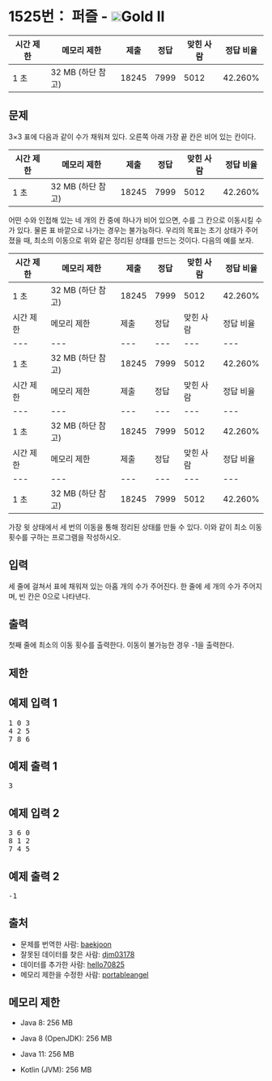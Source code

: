 # 1525번： 퍼즐 - <img src="https://static.solved.ac/tier_small/14.svg" style="height:20px" />Gold II


| 시간 제한 | 메모리 제한 | 제출 | 정답 | 맞힌 사람 | 정답 비율 |
| --- | --- | --- | --- | --- | --- |
| 1 초 | 32 MB (하단 참고) | 18245 | 7999 | 5012 | 42.260% |


## 문제


3×3 표에 다음과 같이 수가 채워져 있다. 오른쪽 아래 가장 끝 칸은 비어 있는 칸이다.

| 시간 제한 | 메모리 제한 | 제출 | 정답 | 맞힌 사람 | 정답 비율 |
| --- | --- | --- | --- | --- | --- |
| 1 초 | 32 MB (하단 참고) | 18245 | 7999 | 5012 | 42.260% |
어떤 수와 인접해 있는 네 개의 칸 중에 하나가 비어 있으면, 수를 그 칸으로 이동시킬 수가 있다. 물론 표 바깥으로 나가는 경우는 불가능하다. 우리의 목표는 초기 상태가 주어졌을 때, 최소의 이동으로 위와 같은 정리된 상태를 만드는 것이다. 다음의 예를 보자.

| 시간 제한 | 메모리 제한 | 제출 | 정답 | 맞힌 사람 | 정답 비율 |
| --- | --- | --- | --- | --- | --- |
| 1 초 | 32 MB (하단 참고) | 18245 | 7999 | 5012 | 42.260% |
| 시간 제한 | 메모리 제한 | 제출 | 정답 | 맞힌 사람 | 정답 비율 |
| --- | --- | --- | --- | --- | --- |
| 1 초 | 32 MB (하단 참고) | 18245 | 7999 | 5012 | 42.260% |
| 시간 제한 | 메모리 제한 | 제출 | 정답 | 맞힌 사람 | 정답 비율 |
| --- | --- | --- | --- | --- | --- |
| 1 초 | 32 MB (하단 참고) | 18245 | 7999 | 5012 | 42.260% |
| 시간 제한 | 메모리 제한 | 제출 | 정답 | 맞힌 사람 | 정답 비율 |
| --- | --- | --- | --- | --- | --- |
| 1 초 | 32 MB (하단 참고) | 18245 | 7999 | 5012 | 42.260% |
가장 윗 상태에서 세 번의 이동을 통해 정리된 상태를 만들 수 있다. 이와 같이 최소 이동 횟수를 구하는 프로그램을 작성하시오.




## 입력


세 줄에 걸쳐서 표에 채워져 있는 아홉 개의 수가 주어진다. 한 줄에 세 개의 수가 주어지며, 빈 칸은 0으로 나타낸다.




## 출력


첫째 줄에 최소의 이동 횟수를 출력한다. 이동이 불가능한 경우 -1을 출력한다.




## 제한




## 예제 입력 1


<pre>1 0 3
4 2 5
7 8 6
</pre>


## 예제 출력 1


<pre>3
</pre>




## 예제 입력 2


<pre>3 6 0
8 1 2
7 4 5
</pre>


## 예제 출력 2


<pre>-1
</pre>






## 출처


- 문제를 번역한 사람: [baekjoon](/user/baekjoon)
- 잘못된 데이터를 찾은 사람: [djm03178](/user/djm03178)
- 데이터를 추가한 사람: [hello70825](/user/hello70825)
- 메모리 제한을 수정한 사람: [portableangel](/user/portableangel)



## 메모리 제한


- Java 8: 256 MB

- Java 8 (OpenJDK): 256 MB

- Java 11: 256 MB

- Kotlin (JVM): 256 MB





